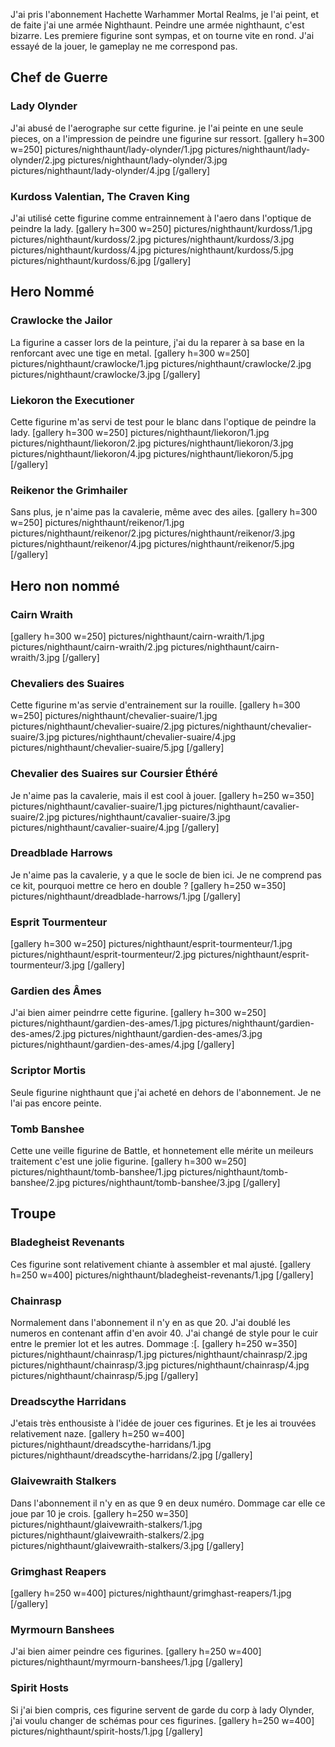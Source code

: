 J'ai pris l'abonnement Hachette Warhammer Mortal Realms, je l'ai peint, et de faite j'ai une armée Nighthaunt.
Peindre une armée nighthaunt, c'est bizarre. Les premiere figurine sont sympas, et on tourne vite en rond.
J'ai essayé de la jouer, le gameplay ne me correspond pas.

## Chef de Guerre
### Lady Olynder
J'ai abusé de l'aerographe sur cette figurine. je l'ai peinte en une seule pieces, on a l'impression de peindre une figurine sur ressort.
[gallery h=300 w=250]
pictures/nighthaunt/lady-olynder/1.jpg
pictures/nighthaunt/lady-olynder/2.jpg
pictures/nighthaunt/lady-olynder/3.jpg
pictures/nighthaunt/lady-olynder/4.jpg
[/gallery]

### Kurdoss Valentian, The Craven King
J'ai utilisé cette figurine comme entrainnement à l'aero dans l'optique de peindre la lady.
[gallery h=300 w=250]
pictures/nighthaunt/kurdoss/1.jpg
pictures/nighthaunt/kurdoss/2.jpg
pictures/nighthaunt/kurdoss/3.jpg
pictures/nighthaunt/kurdoss/4.jpg
pictures/nighthaunt/kurdoss/5.jpg
pictures/nighthaunt/kurdoss/6.jpg
[/gallery]

## Hero Nommé
### Crawlocke the Jailor
La figurine a casser lors de la peinture, j'ai du la reparer à sa base en la renforcant avec une tige en metal.
[gallery h=300 w=250]
pictures/nighthaunt/crawlocke/1.jpg
pictures/nighthaunt/crawlocke/2.jpg
pictures/nighthaunt/crawlocke/3.jpg
[/gallery]

### Liekoron the Executioner
Cette figurine m'as servi de test pour le blanc dans l'optique de peindre la lady.
[gallery h=300 w=250]
pictures/nighthaunt/liekoron/1.jpg
pictures/nighthaunt/liekoron/2.jpg
pictures/nighthaunt/liekoron/3.jpg
pictures/nighthaunt/liekoron/4.jpg
pictures/nighthaunt/liekoron/5.jpg
[/gallery]

### Reikenor the Grimhailer
Sans plus, je n'aime pas la cavalerie, même avec des ailes.
[gallery h=300 w=250]
pictures/nighthaunt/reikenor/1.jpg
pictures/nighthaunt/reikenor/2.jpg
pictures/nighthaunt/reikenor/3.jpg
pictures/nighthaunt/reikenor/4.jpg
pictures/nighthaunt/reikenor/5.jpg
[/gallery]

## Hero non nommé
### Cairn Wraith
[gallery h=300 w=250]
pictures/nighthaunt/cairn-wraith/1.jpg
pictures/nighthaunt/cairn-wraith/2.jpg
pictures/nighthaunt/cairn-wraith/3.jpg
[/gallery]

### Chevaliers des Suaires
Cette figurine m'as servie d'entrainement sur la rouille.
[gallery h=300 w=250]
pictures/nighthaunt/chevalier-suaire/1.jpg
pictures/nighthaunt/chevalier-suaire/2.jpg
pictures/nighthaunt/chevalier-suaire/3.jpg
pictures/nighthaunt/chevalier-suaire/4.jpg
pictures/nighthaunt/chevalier-suaire/5.jpg
[/gallery]

### Chevalier des Suaires sur Coursier Éthéré
Je n'aime pas la cavalerie, mais il est cool à jouer.
[gallery h=250 w=350]
pictures/nighthaunt/cavalier-suaire/1.jpg
pictures/nighthaunt/cavalier-suaire/2.jpg
pictures/nighthaunt/cavalier-suaire/3.jpg
pictures/nighthaunt/cavalier-suaire/4.jpg
[/gallery]

### Dreadblade Harrows
Je n'aime pas la cavalerie, y a que le socle de bien ici. Je ne comprend pas ce kit, pourquoi mettre ce hero en double ?
[gallery h=250 w=350]
pictures/nighthaunt/dreadblade-harrows/1.jpg
[/gallery]

### Esprit Tourmenteur
[gallery h=300 w=250]
pictures/nighthaunt/esprit-tourmenteur/1.jpg
pictures/nighthaunt/esprit-tourmenteur/2.jpg
pictures/nighthaunt/esprit-tourmenteur/3.jpg
[/gallery]

### Gardien des Âmes
J'ai bien aimer peindrre cette figurine.
[gallery h=300 w=250]
pictures/nighthaunt/gardien-des-ames/1.jpg
pictures/nighthaunt/gardien-des-ames/2.jpg
pictures/nighthaunt/gardien-des-ames/3.jpg
pictures/nighthaunt/gardien-des-ames/4.jpg
[/gallery]



### Scriptor Mortis
Seule figurine nighthaunt que j'ai acheté en dehors de l'abonnement.
Je ne l'ai pas encore peinte.

### Tomb Banshee
Cette une veille figurine de Battle, et honnetement elle mérite un meileurs traitement c'est une jolie figurine.
[gallery h=300 w=250]
pictures/nighthaunt/tomb-banshee/1.jpg
pictures/nighthaunt/tomb-banshee/2.jpg
pictures/nighthaunt/tomb-banshee/3.jpg
[/gallery]

## Troupe
### Bladegheist Revenants
Ces figurine sont relativement chiante à assembler et mal ajusté.
[gallery h=250 w=400]
pictures/nighthaunt/bladegheist-revenants/1.jpg
[/gallery]

### Chainrasp
Normalement dans l'abonnement il n'y en as que 20. J'ai doublé les numeros en contenant affin d'en avoir 40.
J'ai changé de style pour le cuir entre le premier lot et les autres. Dommage :[.
[gallery h=250 w=350]
pictures/nighthaunt/chainrasp/1.jpg
pictures/nighthaunt/chainrasp/2.jpg
pictures/nighthaunt/chainrasp/3.jpg
pictures/nighthaunt/chainrasp/4.jpg
pictures/nighthaunt/chainrasp/5.jpg
[/gallery]

### Dreadscythe Harridans
J'etais très enthousiste à l'idée de jouer ces figurines. Et je les ai trouvées relativement naze.
[gallery h=250 w=400]
pictures/nighthaunt/dreadscythe-harridans/1.jpg
pictures/nighthaunt/dreadscythe-harridans/2.jpg
[/gallery]

### Glaivewraith Stalkers
Dans l'abonnement il n'y en as que 9 en deux numéro. Dommage car elle ce joue par 10 je crois.
[gallery h=250 w=350]
pictures/nighthaunt/glaivewraith-stalkers/1.jpg
pictures/nighthaunt/glaivewraith-stalkers/2.jpg
pictures/nighthaunt/glaivewraith-stalkers/3.jpg
[/gallery]

### Grimghast Reapers
[gallery h=250 w=400]
pictures/nighthaunt/grimghast-reapers/1.jpg
[/gallery]

### Myrmourn Banshees
J'ai bien aimer peindre ces figurines.
[gallery h=250 w=400]
pictures/nighthaunt/myrmourn-banshees/1.jpg
[/gallery]

### Spirit Hosts
Si j'ai bien compris, ces figurine servent de garde du corp à lady Olynder, j'ai voulu changer de schémas pour ces figurines.
[gallery h=250 w=400]
pictures/nighthaunt/spirit-hosts/1.jpg
[/gallery]



